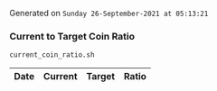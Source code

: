 Generated on `Sunday 26-September-2021 at 05:13:21`

### Current to Target Coin Ratio
`current_coin_ratio.sh`

Date|Current|Target|Ratio
---|---|---|---
